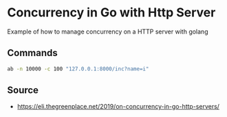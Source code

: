 # Concurrency in Go with Http Server

Example of how to manage concurrency on a HTTP server with golang

## Commands

```bash
ab -n 10000 -c 100 "127.0.0.1:8000/inc?name=i"
```

## Source

* <https://eli.thegreenplace.net/2019/on-concurrency-in-go-http-servers/>

